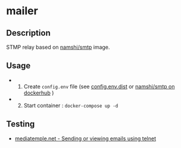 # mailer

## Description

STMP relay based on [namshi/smtp](https://hub.docker.com/r/namshi/smtp) image.

## Usage

* 1) Create `config.env` file (see [config.env.dist](config.env.dist) or [namshi/smtp on dockerhub](https://hub.docker.com/r/namshi/smtp) )
* 2) Start container : `docker-compose up -d`

## Testing

* [mediatemple.net - Sending or viewing emails using telnet](https://mediatemple.net/community/products/dv/204404584/sending-or-viewing-emails-using-telnet)


